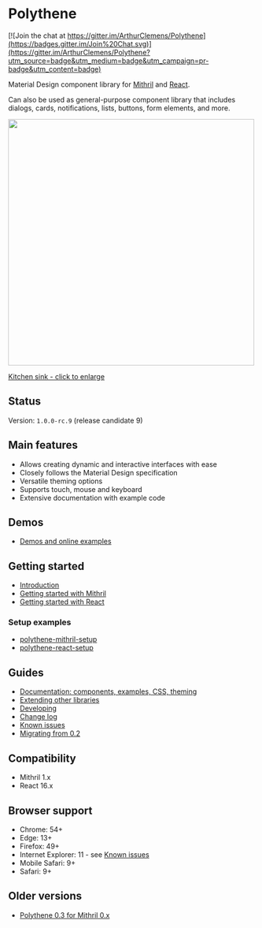 # Polythene

[![Join the chat at https://gitter.im/ArthurClemens/Polythene](https://badges.gitter.im/Join%20Chat.svg)](https://gitter.im/ArthurClemens/Polythene?utm_source=badge&utm_medium=badge&utm_campaign=pr-badge&utm_content=badge)

Material Design component library for [Mithril](http://mithril.js.org) and [React](https://facebook.github.io/react/).

Can also be used as general-purpose component library that includes dialogs, cards, notifications, lists, buttons, form elements, and more.

<a href="https://arthurclemens.github.io/assets/polythene/docs/polythene-kitchen-sink.png" target="_blank"><img src="https://arthurclemens.github.io/assets/polythene/docs/polythene-kitchen-sink-thumb.jpg" height="500" /></a>

<a href="https://arthurclemens.github.io/assets/polythene/docs/polythene-kitchen-sink.png" target="_blank">Kitchen sink - click to enlarge</a>


## Status

Version: `1.0.0-rc.9` (release candidate 9)


## Main features

* Allows creating dynamic and interactive interfaces with ease
* Closely follows the Material Design specification
* Versatile theming options
* Supports touch, mouse and keyboard
* Extensive documentation with example code


## Demos

* [Demos and online examples](docs/demos.md)


## Getting started

* [Introduction](docs/introduction.md)
* [Getting started with Mithril](docs/getting-started-mithril.md)
* [Getting started with React](docs/getting-started-react.md)

### Setup examples

* [polythene-mithril-setup](https://github.com/ArthurClemens/polythene-mithril-setup)
* [polythene-react-setup](https://github.com/ArthurClemens/polythene-react-setup)


## Guides

* [Documentation: components, examples, CSS, theming](docs/README.md)
* [Extending other libraries](docs/extending.md)
* [Developing](docs/developing.md)
* [Change log](docs/changes.md)
* [Known issues](docs/known-issues.md)
* [Migrating from 0.2](docs/migrating-from-02.md)


## Compatibility

* Mithril 1.x
* React 16.x


## Browser support

* Chrome: 54+
* Edge: 13+
* Firefox: 49+
* Internet Explorer: 11 - see [Known issues](docs/known-issues.md)
* Mobile Safari: 9+
* Safari: 9+


## Older versions

* [Polythene 0.3 for Mithril 0.x](https://github.com/ArthurClemens/polythene/tree/0.x)
